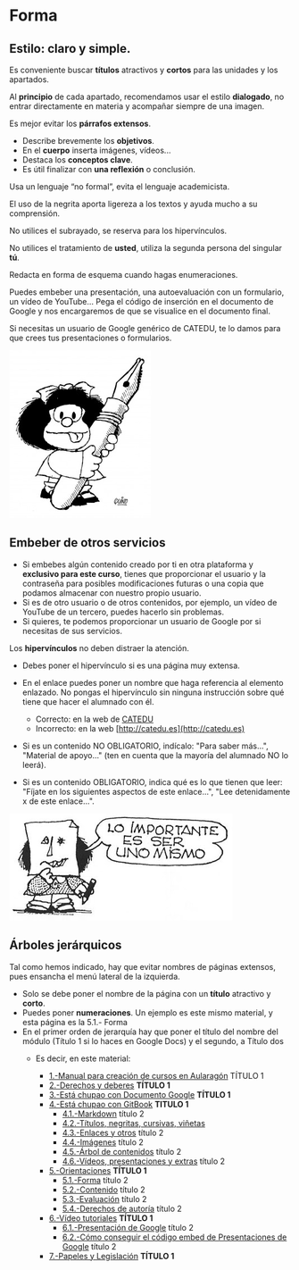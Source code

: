 # Forma

## Estilo: claro y simple.

Es conveniente buscar **títulos** atractivos y **cortos** para las unidades y los apartados.

Al **principio** de cada apartado, recomendamos usar el estilo **dialogado**, no entrar directamente en materia y acompañar siempre de una imagen.

Es mejor evitar los **párrafos extensos**.

* Describe brevemente los **objetivos**.
* En el **cuerpo** inserta imágenes, vídeos...
* Destaca los **conceptos clave**.
* Es útil finalizar con **una reflexión** o conclusión. 

Usa un lenguaje “no formal”, evita el lenguaje academicista.

El uso de la negrita aporta ligereza a los textos y ayuda mucho a su comprensión.

No utilices el subrayado, se reserva para los hipervínculos.

No utilices el tratamiento de **usted**, utiliza la segunda persona del singular **tú**.

Redacta en forma de esquema cuando hagas enumeraciones.

Puedes embeber una presentación, una autoevaluación con un formulario, un vídeo de YouTube... Pega el código de inserción en el documento de Google y nos encargaremos de que se visualice en el documento final.

Si necesitas un usuario de Google genérico de CATEDU, te lo damos para que crees tus presentaciones o formularios.

![](img/mafalda-254x300.jpg)

## Embeber de otros servicios

* Si embebes algún contenido creado por ti en otra plataforma y **exclusivo para este curso**, tienes que proporcionar el usuario y la contraseña para posibles modificaciones futuras o una copia que podamos almacenar con nuestro propio usuario.
* Si es de otro usuario o de otros contenidos, por ejemplo, un vídeo de YouTube de un tercero, puedes hacerlo sin problemas.
* Si quieres, te podemos proporcionar un usuario de Google por si necesitas de sus servicios.

Los **hipervínculos** no deben distraer la atención.

* Debes poner el hipervínculo si es una página muy extensa.
* En el enlace puedes poner un nombre que haga referencia al elemento enlazado. No pongas el hipervínculo sin ninguna instrucción sobre qué tiene que hacer el alumnado con él.

  * Correcto: en la web de [CATEDU](http://catedu.es)
  * Incorrecto: en la web [http://catedu.es](http://catedu.es)

* Si es un contenido NO OBLIGATORIO, indícalo: "Para saber más...", "Material de apoyo..." \(ten en cuenta que la mayoría del alumnado NO lo leerá\).

* Si es un contenido OBLIGATORIO, indica qué es lo que tienen que leer: "Fíjate en los siguientes aspectos de este enlace...", "Lee detenidamente x de este enlace...".

![](img/mafalda009.jpg)

## Árboles jerárquicos

Tal como hemos indicado, hay que evitar nombres de páginas extensos, pues ensancha el menú lateral de la izquierda.

* Solo se debe poner el nombre de la página con un **título** atractivo y **corto**.
* Puedes poner **numeraciones**. Un ejemplo es este mismo material, y esta página es la 5.1.- Forma
* En el primer orden de jerarquía hay que poner el título del nombre del módulo \(Título 1 si lo haces en Google Docs\) y el segundo, a Título dos
  * Es decir, en este material:
  
    * [1.-Manual para creación de cursos en Aularagón](https://catedu.gitbooks.io/manual-de-creadores/content/index0.html) TÍTULO 1
    * [2.-Derechos y deberes](https://catedu.gitbooks.io/manual-de-creadores/content/derechos_y_deberes.html) **TÍTULO 1**
    * [3.-Está chupao con Documento Google](https://catedu.gitbooks.io/manual-de-creadores/content/est_chupao.html) **TÍTULO 1**
    * [4.-Está chupao con GitBook](https://catedu.gitbooks.io/manual-de-creadores/content/esta-chupao-con-gitbook.html) **TITULO 1**
      * [4.1.-Markdown](https://catedu.gitbooks.io/manual-de-creadores/content/esta-chupao-con-gitbook/markdown.html) título 2
      * [4.2.-Títulos, negritas, cursivas, viñetas](https://catedu.gitbooks.io/manual-de-creadores/content/esta-chupao-con-gitbook/negritas-cursivas-vinetas.html)
      * [4.3.-Enlaces y otros](https://catedu.gitbooks.io/manual-de-creadores/content/otros-elementos.html) título 2
      * [4.4.-Imágenes](https://catedu.gitbooks.io/manual-de-creadores/content/imagenes.html) título 2
      * [4.5.-Árbol de contenidos](https://catedu.gitbooks.io/manual-de-creadores/content/esta-chupao-con-gitbook/arbol-de-contenidos.html) título 2
      * [4.6.-Vídeos, presentaciones y extras](https://catedu.gitbooks.io/manual-de-creadores/content/videos-presentaciones-y-extras.html)  título 2
    * [5.-Orientaciones](https://catedu.gitbooks.io/manual-de-creadores/content/orientaciones.html) **TÍTULO 1**
      * [5.1.-Forma](https://catedu.gitbooks.io/manual-de-creadores/content/forma.html) título 2
      * [5.2.-Contenido](https://catedu.gitbooks.io/manual-de-creadores/content/contenido.html) título 2
      * [5.3.-Evaluación](https://catedu.gitbooks.io/manual-de-creadores/content/evaluacin.html) título 2
      * [5.4.-Derechos de autoría](https://catedu.gitbooks.io/manual-de-creadores/content/derechos_de_autor.html) título 2
    * [6.-Vídeo tutoriales](https://catedu.gitbooks.io/manual-de-creadores/content/video_tutoriales.html) **TÍTULO 1**
      * [6.1.-Presentación de Google](https://catedu.gitbooks.io/manual-de-creadores/content/presentacin_de_google.html) título 2
      * [6.2.-Cómo conseguir el código embed de Presentaciones de Google](https://catedu.gitbooks.io/manual-de-creadores/content/como_conseguir_el_cdigo_embed_de_presentaciones_de_google.html) título 2
    * [7.-Papeles y Legislación](https://catedu.gitbooks.io/manual-de-creadores/content/papeles_y_legislacin.html) **TÍTULO 1**




